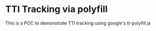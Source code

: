 # TTI Tracking via polyfill

 This is a POC to demonstrate TTI tracking using google's tt-polyfill.js
